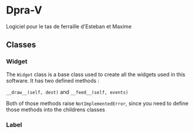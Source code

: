 # Dpra-V

Logiciel pour le tas de ferraille d'Esteban et Maxime

## Classes

### Widget

The `Widget` class is a base class used to create all the widgets used in this software.
It has two defined methods :

`__draw__(self, dest)` and `__feed__(self, events)`

Both of those methods raise `NotImplementedError`, since you need to define those methods into the childrens classes


### Label

